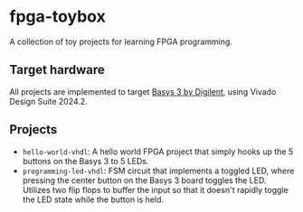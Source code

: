 # fpga-toybox
A collection of toy projects for learning FPGA programming.

## Target hardware

All projects are implemented to target [Basys 3 by
Digilent](https://digilent.com/reference/programmable-logic/basys-3/start), using Vivado Design Suite 2024.2.

## Projects

- `hello-world-vhdl`: A hello world FPGA project that simply hooks up the 5 buttons on the Basys 3 to 5 LEDs.
- `programming-led-vhdl`: FSM circuit that implements a toggled LED, where pressing the center button on the Basys 3
  board toggles the LED. Utilizes two flip flops to buffer the input so that it doesn't rapidly toggle the LED state
  while the button is held.
